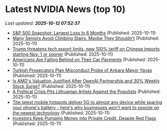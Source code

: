 # Latest NVIDIA News (top 10)
_Last updated: **2025-10-12 07:52:37**_

- [S&P 500 Snapshot: Largest Loss In 6 Months](https://biztoc.com/x/f87605be9bb681d6) (Published: 2025-10-11)
- [Many Seniors Avoid Climbing Stairs. Maybe They Shouldn’t](https://biztoc.com/x/08e9089ec20d6c7e) (Published: 2025-10-11)
- [Trump threatens tech export limits, new 100% tariff on Chinese imports starting Nov. 1 or sooner](https://biztoc.com/x/aaa92ab41dedf457) (Published: 2025-10-11)
- [Americans Are Falling Behind on Their Car Payments](https://biztoc.com/x/bce1de5b5c200882) (Published: 2025-10-11)
- [Turkish Prosecutors Plan Misconduct Probe of Ankara Mayor Yavas](https://biztoc.com/x/8a846d84483f4df4) (Published: 2025-10-11)
- [Is AMD's Valuation Justified After OpenAI Partnership and 30% Weekly Stock Surge?](https://finance.yahoo.com/news/amds-valuation-justified-openai-partnership-071210518.html) (Published: 2025-10-11)
- [A Political Crisis Pits Lithuanian Artists Against the Populists](https://biztoc.com/x/cd8e43687640d3a4) (Published: 2025-10-11)
- [The latest mobile hotspots deliver 5G to almost any device while sparing your phone's battery - here's why businesses won't want to snooze on the newest technology](https://www.techradar.com/pro/the-latest-mobile-hotspots-deliver-5g-to-almost-any-device-while-sparing-your-phones-battery-heres-why-businesses-wont-want-to-snooze-on-the-newest-technology) (Published: 2025-10-11)
- [Investors Keep Pumping Money into Private Credit, Despite Red Flags](https://biztoc.com/x/0e255d4d19a94dd1) (Published: 2025-10-11)
